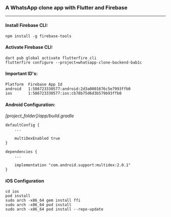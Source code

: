 ### **A WhatsApp clone app with Flutter and Firebase**  
---
#### Install Firebase CLI:  
```
npm install -g firebase-tools  
```

#### Activate Firebase CLI:  
```
dart pub global activate flutterfire_cli  
flutterfire configure --project=whatsapp-clone-backend-bab1c  
```

#### Important ID's:  
```  
Platform  Firebase App Id  
android   1:586723330577:android:2d3a0001676c5e7993ffb0  
ios       1:586723330577:ios:cb78b75d6d3b579b93ffb0  
``` 

#### Android Configuration:

*[project_folder]/app/build.gradle*
```
defaultConfig {
    ...

    multiDexEnabled true
}
```
```
dependencies {
    ...

    implementation "com.android.support:multidex:2.0.1"
}

```

#### iOS Configuration
```
cd ios
pod install
sudo arch -x86_64 gem install ffi
sudo arch -x86_64 pod install
sudo arch -x86_64 pod install --repo-update
```